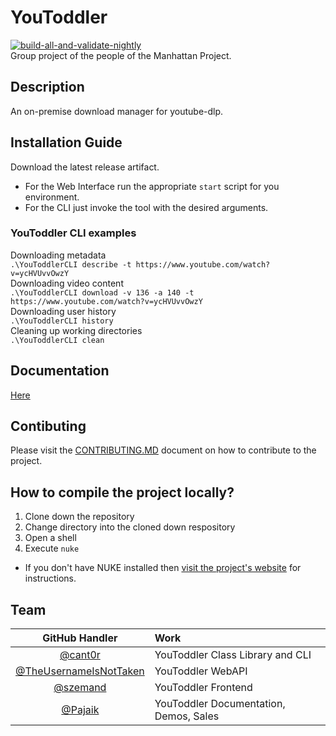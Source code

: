 # YouToddler
[![build-all-and-validate-nightly](https://github.com/cant0r/YouToddler/actions/workflows/build-all-and-validate-nightly.yml/badge.svg)](https://github.com/cant0r/YouToddler/actions/workflows/build-all-and-validate-nightly.yml)  
Group project of the people of the Manhattan Project.

## Description
An on-premise download manager for youtube-dlp.

## Installation Guide
Download the latest release artifact.
* For the Web Interface run the appropriate `start` script for you environment.
* For the CLI just invoke the tool with the desired arguments.

### YouToddler CLI examples
Downloading metadata   
`.\YouToddlerCLI describe -t https://www.youtube.com/watch?v=ycHVUvvOwzY`  
Downloading video content   
`.\YouToddlerCLI download -v 136 -a 140 -t https://www.youtube.com/watch?v=ycHVUvvOwzY`  
Downloading user history   
`.\YouToddlerCLI history`  
Cleaning up working directories   
`.\YouToddlerCLI clean`    

## Documentation
[Here](https://github.com/cant0r/YouToddler/tree/master/docs)

## Contibuting
Please visit the [CONTRIBUTING.MD](https://github.com/cant0r/YouToddler/blob/master/CONTRIBUTING.md) document on how to contribute to the project.

## How to compile the project locally?
1. Clone down the repository
2. Change directory into the cloned down respository 
3. Open a shell
4. Execute `nuke`
  * If you don't have NUKE installed then [visit the project's website](https://nuke.build/docs/introduction/) for instructions.

## Team
|GitHub Handler| Work|
|:------------:|:----|
|[@cant0r](https://github.com/cant0r/)|YouToddler Class Library and CLI|
|[@TheUsernameIsNotTaken](https://github.com/TheUsernameIsNotTaken)|YouToddler WebAPI|
|[@szemand](https://github.com/szemand)|YouToddler Frontend|
|[@Pajaik](https://github.com/Pajaik)|YouToddler Documentation, Demos, Sales|

